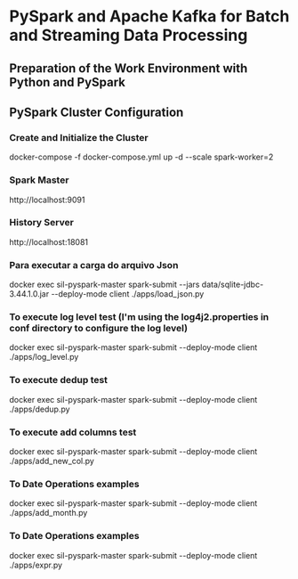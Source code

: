 # PySpark and Apache Kafka for Batch and Streaming Data Processing
## Preparation of the Work Environment with Python and PySpark
## PySpark Cluster Configuration

### Create and Initialize the Cluster
docker-compose -f docker-compose.yml up -d --scale spark-worker=2

### Spark Master
http://localhost:9091

### History Server
http://localhost:18081

### Para executar a carga do arquivo Json
 docker exec sil-pyspark-master spark-submit --jars data/sqlite-jdbc-3.44.1.0.jar --deploy-mode client ./apps/load_json.py

### To execute log level test (I'm using the log4j2.properties in conf directory to configure the log level)
docker exec sil-pyspark-master spark-submit --deploy-mode client ./apps/log_level.py

### To execute dedup test
docker exec sil-pyspark-master spark-submit --deploy-mode client ./apps/dedup.py

### To execute add columns test
docker exec sil-pyspark-master spark-submit --deploy-mode client ./apps/add_new_col.py

### To Date Operations examples
docker exec sil-pyspark-master spark-submit --deploy-mode client ./apps/add_month.py

### To Date Operations examples
docker exec sil-pyspark-master spark-submit --deploy-mode client ./apps/expr.py